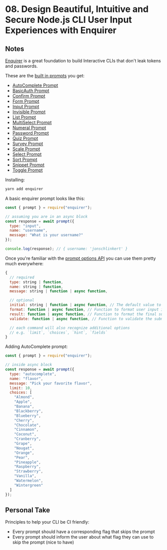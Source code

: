 # 08. Design Beautiful, Intuitive and Secure Node.js CLI User Input Experiences with Enquirer

## Notes

[Enquirer](https://github.com/enquirer/enquirer) is a great foundation to build Interactive CLIs that don't leak tokens and passwords.

These are the [built in prompts](https://www.npmjs.com/package/enquirer#built-in-prompts) you get:

- [AutoComplete Prompt](https://github.com/enquirer/enquirer#autocomplete-prompt)
- [BasicAuth Prompt](https://github.com/enquirer/enquirer#basicauth-prompt)
- [Confirm Prompt](https://github.com/enquirer/enquirer#confirm-prompt)
- [Form Prompt](https://github.com/enquirer/enquirer#form-prompt)
- [Input Prompt](https://github.com/enquirer/enquirer#input-prompt)
- [Invisible Prompt](https://github.com/enquirer/enquirer#invisible-prompt)
- [List Prompt](https://github.com/enquirer/enquirer#list-prompt)
- [MultiSelect Prompt](https://github.com/enquirer/enquirer#multiselect-prompt)
- [Numeral Prompt](https://github.com/enquirer/enquirer#numeral-prompt)
- [Password Prompt](https://github.com/enquirer/enquirer#password-prompt)
- [Quiz Prompt](https://github.com/enquirer/enquirer#quiz-prompt)
- [Survey Prompt](https://github.com/enquirer/enquirer#survey-prompt)
- [Scale Prompt](https://github.com/enquirer/enquirer#scale-prompt)
- [Select Prompt](https://github.com/enquirer/enquirer#select-prompt)
- [Sort Prompt](https://github.com/enquirer/enquirer#sort-prompt)
- [Snippet Prompt](https://github.com/enquirer/enquirer#snippet-prompt)
- [Toggle Prompt](https://github.com/enquirer/enquirer#toggle-prompt)

Installing:

```bash
yarn add enquirer
```

A basic enquirer prompt looks like this:

```js
const { prompt } = require("enquirer");

// assuming you are in an async block
const response = await prompt({
  type: "input",
  name: "username",
  message: "What is your username?"
});

console.log(response); // { username: 'jonschlinkert' }
```

Once you're familiar with the [prompt options API](https://github.com/enquirer/enquirer#prompt-options) you can use them pretty much everywhere:

```js
{
  // required
  type: string | function,
  name: string | function,
  message: string | function | async function,

  // optional
  initial: string | function | async function, // The default value to return if the user does not supply a value.
  format: function | async function, // Function to format user input in the terminal.
  result: function | async function, // Function to format the final submitted value before it's returned.
  validate: function | async function, // Function to validate the submitted value before it's returned. This function may return a boolean or a string. If a string is returned it will be used as the validation error message.

  // each command will also recognize additional options
  // e.g. `limit`, `choices`, `hint`, `fields`
}
```

Adding AutoComplete prompt:

```js
const { prompt } = require("enquirer");

// inside async block
const response = await prompt({
  type: "autocomplete",
  name: "flavor",
  message: "Pick your favorite flavor",
  limit: 10,
  choices: [
    "Almond",
    "Apple",
    "Banana",
    "Blackberry",
    "Blueberry",
    "Cherry",
    "Chocolate",
    "Cinnamon",
    "Coconut",
    "Cranberry",
    "Grape",
    "Nougat",
    "Orange",
    "Pear",
    "Pineapple",
    "Raspberry",
    "Strawberry",
    "Vanilla",
    "Watermelon",
    "Wintergreen"
  ]
});
```

## Personal Take

Principles to help your CLI be CI friendly:

- Every prompt should have a corresponding flag that skips the prompt
- Every prompt should inform the user about what flag they can use to skip the prompt (nice to have)
